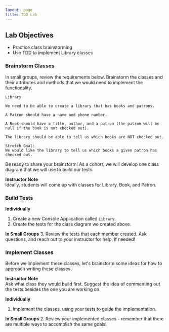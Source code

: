 ```yaml
---
layout: page
title: TDD Lab
---
```


## Lab Objectives
- Practice class brainstorming
- Use TDD to implement Library classes

### Brainstorm Classes

In small groups, review the requirements below.  Brainstorm the classes and their attributes and methods that we would need to implement the functionality.

```
Library

We need to be able to create a library that has books and patrons.

A Patron should have a name and phone number.

A Book should have a title, author, and a patron (the patron will be null if the book is not checked out).

The library should be able to tell us which books are NOT checked out.

Stretch Goal: 
We would like the library to tell us which books a given patron has checked out.
```

Be ready to share your brainstorm!  As a cohort, we will develop one class diagram that we will use to build our tests.

<aside class="instructor-notes">
    <p><strong>Instructor Note</strong><br>Ideally, students will come up with classes for Library, Book, and Patron.</p>
</aside>

### Build Tests

**Individually**
1. Create a new Console Application called `Library`.
2. Create the tests for the class diagram we created above.

**In Small Groups**
3. Review the tests that each member created.  Ask questions, and reach out to your instructor for help, if needed!


### Implement Classes

Before we implement these classes, let's brainstorm some ideas for how to approach writing these classes. 


<aside class="instructor-notes">
    <p><strong>Instructor Note</strong><br>Ask what class they would build first. Suggest the idea of commenting out the tests besides the one you are working on.</p>
</aside>

**Individually**
1. Implement the classes, using your tests to guide the implementation.

**In Small Groups**
2. Review your implemented classes - remember that there are multiple ways to accomplish the same goals!